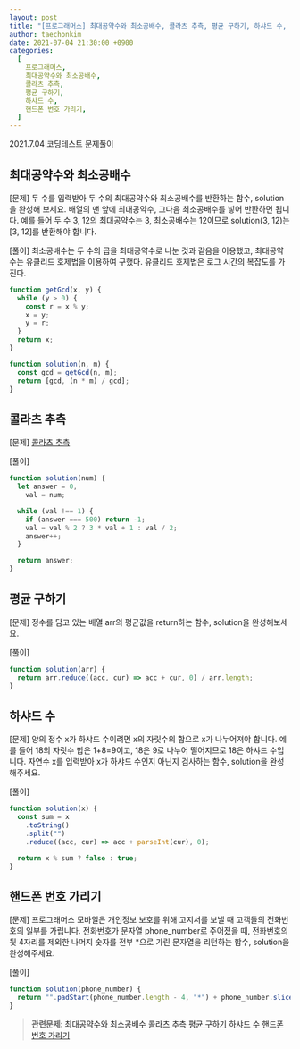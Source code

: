 ```yaml
---
layout: post
title: "[프로그래머스] 최대공약수와 최소공배수, 콜라츠 추측, 평균 구하기, 하샤드 수, 핸드폰 번호 가리기"
author: taechonkim
date: 2021-07-04 21:30:00 +0900
categories:
  [
    프로그래머스,
    최대공약수와 최소공배수,
    콜라츠 추측,
    평균 구하기,
    하샤드 수,
    핸드폰 번호 가리기,
  ]
---
```


2021.7.04 코딩테스트 문제풀이

## 최대공약수와 최소공배수

[문제] 두 수를 입력받아 두 수의 최대공약수와 최소공배수를 반환하는 함수, solution을 완성해 보세요. 배열의 맨 앞에 최대공약수, 그다음 최소공배수를 넣어 반환하면 됩니다. 예를 들어 두 수 3, 12의 최대공약수는 3, 최소공배수는 12이므로 solution(3, 12)는 [3, 12]를 반환해야 합니다.

[풀이] 최소공배수는 두 수의 곱을 최대공약수로 나눈 것과 같음을 이용했고, 최대공약수는 유클리드 호제법을 이용하여 구했다. 유클리드 호제법은 로그 시간의 복잡도를 가진다.

```javascript
function getGcd(x, y) {
  while (y > 0) {
    const r = x % y;
    x = y;
    y = r;
  }
  return x;
}

function solution(n, m) {
  const gcd = getGcd(n, m);
  return [gcd, (n * m) / gcd];
}
```

## 콜라츠 추측

[문제] [콜라츠 추측](https://programmers.co.kr/learn/courses/30/lessons/12943)

[풀이]

```javascript
function solution(num) {
  let answer = 0,
    val = num;

  while (val !== 1) {
    if (answer === 500) return -1;
    val = val % 2 ? 3 * val + 1 : val / 2;
    answer++;
  }

  return answer;
}
```

## 평균 구하기

[문제] 정수를 담고 있는 배열 arr의 평균값을 return하는 함수, solution을 완성해보세요.

[풀이]

```javascript
function solution(arr) {
  return arr.reduce((acc, cur) => acc + cur, 0) / arr.length;
}
```

## 하샤드 수

[문제] 양의 정수 x가 하샤드 수이려면 x의 자릿수의 합으로 x가 나누어져야 합니다. 예를 들어 18의 자릿수 합은 1+8=9이고, 18은 9로 나누어 떨어지므로 18은 하샤드 수입니다. 자연수 x를 입력받아 x가 하샤드 수인지 아닌지 검사하는 함수, solution을 완성해주세요.

[풀이]

```javascript
function solution(x) {
  const sum = x
    .toString()
    .split("")
    .reduce((acc, cur) => acc + parseInt(cur), 0);

  return x % sum ? false : true;
}
```

## 핸드폰 번호 가리기

[문제] 프로그래머스 모바일은 개인정보 보호를 위해 고지서를 보낼 때 고객들의 전화번호의 일부를 가립니다.
전화번호가 문자열 phone_number로 주어졌을 때, 전화번호의 뒷 4자리를 제외한 나머지 숫자를 전부 \*으로 가린 문자열을 리턴하는 함수, solution을 완성해주세요.

[풀이]

```javascript
function solution(phone_number) {
  return "".padStart(phone_number.length - 4, "*") + phone_number.slice(-4);
}
```

> **관련문제**:
> [최대공약수와 최소공배수](https://programmers.co.kr/learn/courses/30/lessons/12940) [콜라츠 추측](https://programmers.co.kr/learn/courses/30/lessons/12943) [평균 구하기](https://programmers.co.kr/learn/courses/30/lessons/12944) [하샤드 수](https://programmers.co.kr/learn/courses/30/lessons/12947) [핸드폰 번호 가리기](https://programmers.co.kr/learn/courses/30/lessons/12948)
